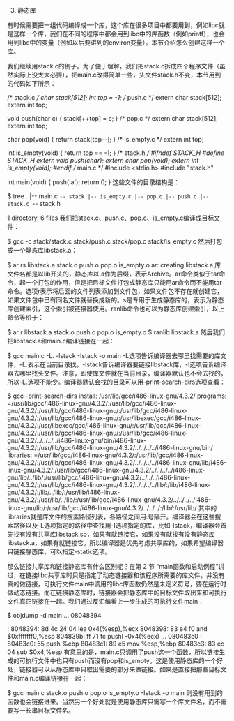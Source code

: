 3. 静态库

有时候需要把一组代码编译成一个库，这个库在很多项目中都要用到，例如libc就是这样一个库，我们在不同的程序中都会用到libc中的库函数（例如printf），也会用到libc中的变量（例如以后要讲到的environ变量）。本节介绍怎么创建这样一个库。

我们继续用stack.c的例子。为了便于理解，我们把stack.c拆成四个程序文件（虽然实际上没太大必要），把main.c改得简单一些，头文件stack.h不变，本节用到的代码如下所示：

/* stack.c */
char stack[512];
int top = -1;
/* push.c */
extern char stack[512];
extern int top;

void push(char c)
{
	stack[++top] = c;
}
/* pop.c */
extern char stack[512];
extern int top;

char pop(void)
{
	return stack[top--];
}
/* is_empty.c */
extern int top;

int is_empty(void)
{
	return top == -1;
}
/* stack.h */
#ifndef STACK_H
#define STACK_H
extern void push(char);
extern char pop(void);
extern int is_empty(void);
#endif
/* main.c */
#include <stdio.h>
#include "stack.h"

int main(void)
{
	push('a');
	return 0;
}
这些文件的目录结构是：

$ tree
.
|-- main.c
`-- stack
    |-- is_empty.c
    |-- pop.c
    |-- push.c
    |-- stack.c
    `-- stack.h

1 directory, 6 files
我们把stack.c、push.c、pop.c、is_empty.c编译成目标文件：

$ gcc -c stack/stack.c stack/push.c stack/pop.c stack/is_empty.c
然后打包成一个静态库libstack.a：

$ ar rs libstack.a stack.o push.o pop.o is_empty.o
ar: creating libstack.a
库文件名都是以lib开头的，静态库以.a作为后缀，表示Archive。ar命令类似于tar命令，起一个打包的作用，但是把目标文件打包成静态库只能用ar命令而不能用tar命令。选项r表示将后面的文件列表添加到文件包，如果文件包不存在就创建它，如果文件包中已有同名文件就替换成新的。s是专用于生成静态库的，表示为静态库创建索引，这个索引被链接器使用。ranlib命令也可以为静态库创建索引，以上命令等价于：

$ ar r libstack.a stack.o push.o pop.o is_empty.o
$ ranlib libstack.a
然后我们把libstack.a和main.c编译链接在一起：

$ gcc main.c -L. -lstack -Istack -o main
-L选项告诉编译器去哪里找需要的库文件，-L.表示在当前目录找。-lstack告诉编译器要链接libstack库，-I选项告诉编译器去哪里找头文件。注意，即使库文件就在当前目录，编译器默认也不会去找的，所以-L.选项不能少。编译器默认会找的目录可以用-print-search-dirs选项查看：

$ gcc -print-search-dirs
install: /usr/lib/gcc/i486-linux-gnu/4.3.2/
programs: =/usr/lib/gcc/i486-linux-gnu/4.3.2/:/usr/lib/gcc/i486-linux-gnu/4.3.2/:/usr/lib/gcc/i486-linux-gnu/:/usr/lib/gcc/i486-linux-gnu/4.3.2/:/usr/lib/gcc/i486-linux-gnu/:/usr/libexec/gcc/i486-linux-gnu/4.3.2/:/usr/libexec/gcc/i486-linux-gnu/:/usr/lib/gcc/i486-linux-gnu/4.3.2/:/usr/lib/gcc/i486-linux-gnu/:/usr/lib/gcc/i486-linux-gnu/4.3.2/../../../../i486-linux-gnu/bin/i486-linux-gnu/4.3.2/:/usr/lib/gcc/i486-linux-gnu/4.3.2/../../../../i486-linux-gnu/bin/
libraries: =/usr/lib/gcc/i486-linux-gnu/4.3.2/:/usr/lib/gcc/i486-linux-gnu/4.3.2/:/usr/lib/gcc/i486-linux-gnu/4.3.2/../../../../i486-linux-gnu/lib/i486-linux-gnu/4.3.2/:/usr/lib/gcc/i486-linux-gnu/4.3.2/../../../../i486-linux-gnu/lib/../lib/:/usr/lib/gcc/i486-linux-gnu/4.3.2/../../../i486-linux-gnu/4.3.2/:/usr/lib/gcc/i486-linux-gnu/4.3.2/../../../../lib/:/lib/i486-linux-gnu/4.3.2/:/lib/../lib/:/usr/lib/i486-linux-gnu/4.3.2/:/usr/lib/../lib/:/usr/lib/gcc/i486-linux-gnu/4.3.2/../../../../i486-linux-gnu/lib/:/usr/lib/gcc/i486-linux-gnu/4.3.2/../../../:/lib/:/usr/lib/
其中的libraries就是库文件的搜索路径列表，各路径之间用:号隔开。编译器会在这些搜索路径以及-L选项指定的路径中查找用-l选项指定的库，比如-lstack，编译器会首先找有没有共享库libstack.so，如果有就链接它，如果没有就找有没有静态库libstack.a，如果有就链接它。所以编译器是优先考虑共享库的，如果希望编译器只链接静态库，可以指定-static选项。

那么链接共享库和链接静态库有什么区别呢？在第 2 节 “main函数和启动例程”讲过，在链接libc共享库时只是指定了动态链接器和该程序所需要的库文件，并没有真的做链接，可执行文件main中调用的libc库函数仍然是未定义符号，要在运行时做动态链接。而在链接静态库时，链接器会把静态库中的目标文件取出来和可执行文件真正链接在一起。我们通过反汇编看上一步生成的可执行文件main：

$ objdump -d main
...
08048394 <main>:
 8048394:       8d 4c 24 04             lea    0x4(%esp),%ecx
 8048398:       83 e4 f0                and    $0xfffffff0,%esp
 804839b:       ff 71 fc                pushl  -0x4(%ecx)
...
080483c0 <push>:
 80483c0:       55                      push   %ebp
 80483c1:       89 e5                   mov    %esp,%ebp
 80483c3:       83 ec 04                sub    $0x4,%esp
有意思的是，main.c只调用了push这一个函数，所以链接生成的可执行文件中也只有push而没有pop和is_empty。这是使用静态库的一个好处，链接器可以从静态库中只取出需要的部分来做链接。如果是直接把那些目标文件和main.c编译链接在一起：

$ gcc main.c stack.o push.o pop.o is_empty.o -Istack -o main
则没有用到的函数也会链接进来。当然另一个好处就是使用静态库只需写一个库文件名，而不需要写一长串目标文件名。
